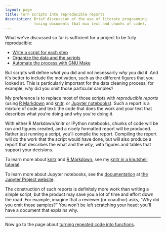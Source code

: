 ```yaml
---
layout: page
title: Turn scripts into reproducible reports
description: Brief discussion of the use of literate programming
             (using documents that mix text and chunks of code).
---
```


What we've discussed so far is sufficient for a project to be fully
reproducible:

- [Write a script for each step](scripts.html)
- [Organize the data and the scripts](organize.html)
- [Automate the process with GNU Make](automate.html)

But scripts will define _what_ you did and not necessarily _why_ you
did it. And it's better to include the motivation, such as the
different figures that you looked at. This is particularly important
for the data cleaning process; for example, _why_ did you omit those particular
samples?

My preference is to replace most of those scripts with _reproducible
reports_ (using [R Markdown](https://rmarkdown.rstudio.com) and
[knitr](https://yihui.name/knitr/), or
[Jupyter notebooks](https://jupyter.org/)). Such a report
is a mixture of code and text: the code that does the work and your
text that describes what you're doing and why you're doing it.

With either R Markdown/knitr or IPython notebooks, chunks of code will
be run and figures created, and a nicely formatted report will be
produced. Rather just running a script, you'll compile the report.
Compiling the report will do the work that the script would have done,
but will also produce a report that describes the what and the _why_,
with figures and tables that support your decisions.

To learn more about [knitr](https://yihui.name/knitr) and
[R Markdown](https://rmarkdown.rstudio.com), see my
[knitr in a knutshell tutorial](https://kbroman.org/knitr_knutshell).

To learn more about Jupyter notebooks, see the
[documentation](https://jupyter.org/documentation)
at [the Jupyter Project website](https://jupyter.org/index.html).

The construction of such reports is definitely more work than writing
a simple script, but the product may save you a lot of time and effort
down the road. For example, imagine that a reviewer (or coauthor)
asks, &ldquo;Why did you omit those samples?&rdquo; You won't be left
scratching your head; you'll have a document that explains why.

---

Now go to the page about [turning repeated code into functions](functions.html).

